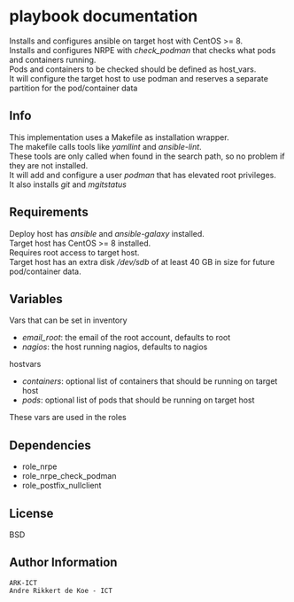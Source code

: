 playbook documentation
======================

Installs and configures ansible on target host with CentOS >= 8.    
Installs and configures NRPE with *check_podman* that checks what pods and containers running.  
Pods and containers to be checked should be defined as host_vars.  
It will configure the target host to use podman and reserves a separate partition for the pod/container data

Info
----

This implementation uses a Makefile as installation wrapper.  
The makefile calls tools like *yamllint* and *ansible-lint*.  
These tools are only called when found in the search path, so no problem if they are not installed.  
It will add and configure a user *podman* that has elevated root privileges.  
It also installs *git* and *mgitstatus*

Requirements
------------

Deploy host has *ansible* and *ansible-galaxy* installed.  
Target host has CentOS >= 8 installed.  
Requires root access to target host.  
Target host has an extra disk */dev/sdb* of at least 40 GB in size for future pod/container data.  

Variables
--------------

Vars that can be set in inventory  
* *email_root*: the email of the root account, defaults to root  
* *nagios*: the host running nagios, defaults to nagios  

hostvars  
* *containers*: optional list of containers that should be running on target host  
* *pods*: optional list of pods that should be running on target host  

These vars are used in the roles

Dependencies
------------

* role_nrpe
* role_nrpe_check_podman
* role_postfix_nullclient

License
-------

BSD

Author Information
------------------

    ARK-ICT
    Andre Rikkert de Koe - ICT
